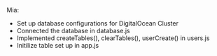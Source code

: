 Mia:
- Set up database configurations for DigitalOcean Cluster
- Connected the database in database.js
- Implemented createTables(), clearTables(), userCreate() in users.js
- Initilize table set up in app.js
